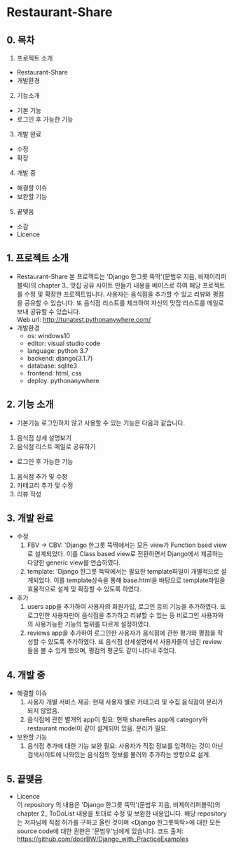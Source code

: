# Restaurant-Share

## 0. 목차
1. 프로젝트 소개
  * Restaurant-Share
  * 개발환경
2. 기능소개
  * 기본 기능
  * 로그인 후 가능한 기능
3. 개발 완료
  * 수정
  * 확장
4. 개발 중
  * 해결할 이슈
  * 보완할 기능
5. 끝맺음
  * 소감
  * Licence

## 1. 프로젝트 소개
* Restaurant-Share
  본 프로젝트는 'Django 한그릇 뚝딱'(문범우 지음, 비제이리퍼블릭)의 chapter 3_ 맛집 공유 사이트 만들기 내용을 베이스로 하여 해당 프로젝트를 수정 및 확장한 프로젝트입니다.
  사용자는 음식점을 추가할 수 있고 리뷰와 평점을 공유할 수 있습니다. 또 음식점 리스트를 체크하여 자신의 맛집 리스트를 메일로 보내 공유할 수 있습니다.   
  Web url: http://tunatest.pythonanywhere.com/
* 개발환경
  * os: windows10
  * editor: visual studio code
  * language: python 3.7
  * backend: django(3.1.7)
  * database: sqlite3
  * frontend: html, css
  * deploy: pythonanywhere

## 2. 기능 소개
  * 기본기능
  로그인하지 않고 사용할 수 있는 기능은 다음과 같습니다.
   1. 음식점 상세 설명보기
   2. 음식점 리스트 메일로 공유하기

  * 로그인 후 가능한 기능
   1. 음식점 추가 및 수정
   2. 카테고리 추가 및 수정
   3. 리뷰 작성

## 3. 개발 완료
* 수정   
  1. FBV -> CBV: 'Django 한그릇 뚝딱에서는 모든 view가 Function bsed view로 설계되었다. 이를 Class based view로 전환하면서 Django에서 제공하는 다양한 generic view를 연습하였다.
  2. template: 'Django 한그릇 뚝딱에서는 필요한 template파일이 개별적으로 설계되었다. 이를 template상속을 통해 base.html을 바탕으로 template파일을 효율적으로 설계 및 확장할 수 있도록 하였다.
* 추가   
  1. users app을 추가하여 사용자의 회원가입, 로그인 등의 기능을 추가하였다. 또 로그인한 사용자만이 음식점을 추가하고 리뷰할 수 있는 등 비로그인 사용자와의 사용가능한 기능의 범위를 다르게 설정하였다.   
  2. reviews app을 추가하여 로그인한 사용자가 음식점에 관한 평가와 평점을 작성할 수 있도록 추가하였다. 또 음식점 상세설명에서 사용자들이 남긴 review들을 볼 수 있게 했으며, 평점의 평균도 같이 나타내 주었다.   

## 4. 개발 중
  * 해결할 이슈   
    1. 사용자 개별 서비스 제공: 현재 사용자 별로 카테고리 및 수집 음식점이 분리가 되지 않았음.
    2. 음식점에 관한 별개의 app이 필요: 현재 shareRes app에 category와 restaurant model이 같이 설계되어 있음. 분리가 필요.
  * 보완할 기능   
    1.  음식점 추가에 대한 기능 보완 필요: 사용자가 직접 정보를 입력하는 것이 아닌 검색사이트에 나와있는 음식점의 정보를 불러와 추가하는 방향으로 설계.
    
## 5. 끝맺음
* Licence   
이 repository 의 내용은 'Django 한그릇 뚝딱'(문범우 지음, 비제이리퍼블릭)의 chapter 2_ ToDoList 내용을 토대로 수정 및 보완한 내용입니다.
해당 repository는 저자님께 직접 허가를 구하고 올린 것이며 <Django 한그릇뚝딱>에 대한 모든 source code에 대한 권한은 '문범우'님에게 있습니다.
코드 출처:
https://github.com/doorBW/Django_with_PracticeExamples
